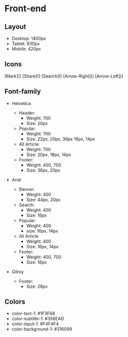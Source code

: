 # Front-end 

## Layout
- Desktop: 1400px
- Tablet: 830px
- Mobile: 420px

## Icons
[Mark](<i class="fas fa-bookmark"></i>)
[Share](<i class="fas fa-share-alt"></i>)
[Search](<i class="fas fa-search"></i>)
[Arrow-Right](<i class="fas fa-arrow-right"></i>)
[Arrow-Left](<i class="fas fa-arrow-left"></i>)

## Font-family
- Helvetica
    - Header:
        - Weight: 700
        - Size: 20px
    - Popular:
        - Weight: 700
        - Size: 22px, 20px, 36px 16px, 14px
    - All Article:
        - Weight: 700
        - Size: 20px, 18px, 14px
    - Footer:
        - Weight: 400, 700
        - Size: 36px, 20px

- Arial
    - Banner:
        - Weight: 400
        - Size: 44px, 20px
    - Search:
        - Weight: 400
        - Size: 16px
    - Popular:
        - Weight: 400
        - size: 16px, 14px
    - All Article
        - Weight: 400
        - Size: 16px, 14px
    - Footer:
        - Weight: 400, 700
        - Size: 16px
- Gilroy
    - Footer:
        - Size: 28px

## Colors
- color-text-1: #1F3F68
- color-subtitle-1: #356EAD
- color-input-1: #F4F4F4
- color-background-1: #316099